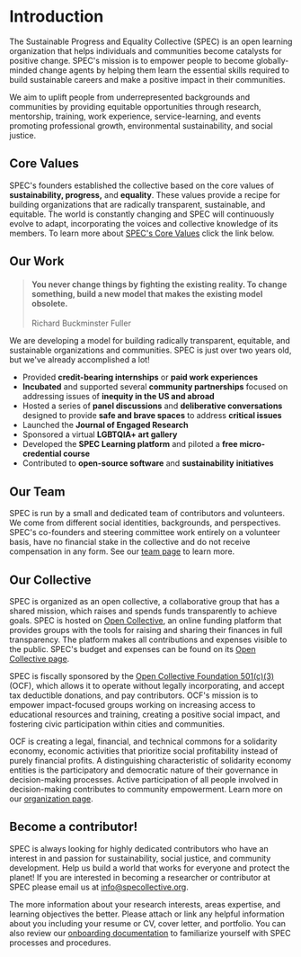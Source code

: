 # Introduction

The Sustainable Progress and Equality Collective (SPEC) is an open learning organization that helps individuals and communities become catalysts for positive change. SPEC's mission is to empower people to become globally-minded change agents by helping them learn the essential skills required to build sustainable careers and make a positive impact in their communities.&#x20;

We aim to uplift people from underrepresented backgrounds and communities by providing equitable opportunities through research, mentorship, training, work experience, service-learning, and events promoting professional growth, environmental sustainability, and social justice.

## Core Values

SPEC's founders established the collective based on the core values of **sustainability, progress,** and **equality**. These values provide a recipe for building organizations that are radically transparent, sustainable, and equitable. The world is constantly changing and SPEC will continuously evolve to adapt, incorporating the voices and collective knowledge of its members. To learn more about [SPEC's Core Values](about-us/mission/core-values.md) click the link below.

## Our Work

> #### You never change things by fighting the existing reality. To change something, build a new model that makes the existing model obsolete.
>
> Richard Buckminster Fuller

We are developing a model for building radically transparent, equitable, and sustainable organizations and communities. SPEC is just over two years old, but we've already accomplished a lot!

* Provided **credit-bearing internships** or **paid work experiences**
* **Incubated** and supported several **community partnerships** focused on addressing issues of **inequity in the US and abroad**
* Hosted a series of **panel discussions** and **deliberative conversations** designed to provide **safe and brave spaces** to address **critical issues**
* Launched the **Journal of Engaged Research**
* Sponsored a virtual **LGBTQIA+ art gallery**
* Developed the **SPEC Learning platform** and piloted a **free micro-credential course**
* Contributed to **open-source software** and **sustainability** **initiatives**

## Our Team

SPEC is run by a small and dedicated team of contributors and volunteers. We come from different social identities, backgrounds, and perspectives. SPEC's co-founders and steering committee work entirely on a volunteer basis, have no financial stake in the collective and do not receive compensation in any form. See our [team page](./#our-team) to learn more.

## Our Collective

SPEC is organized as an open collective, a collaborative group that has a shared mission, which raises and spends funds transparently to achieve goals. SPEC is hosted on [Open Collective](https://opencollective.com/), an online funding platform that provides groups with the tools for raising and sharing their finances in full transparency. The platform makes all contributions and expenses visible to the public. SPEC's budget and expenses can be found on its [Open Collective page](https://opencollective.com/spec).

SPEC is fiscally sponsored by the [Open Collective Foundation 501(c)(3)](https://opencollective.foundation/) (OCF), which allows it to operate without legally incorporating, and accept tax deductible donations, and pay contributors. OCF's mission is to empower impact-focused groups working on increasing access to educational resources and training, creating a positive social impact, and fostering civic participation within cities and communities.

OCF is creating a legal, financial, and technical commons for a solidarity economy, economic activities that prioritize social profitability instead of purely financial profits. A distinguishing characteristic of solidarity economy entities is the participatory and democratic nature of their governance in decision-making processes. Active participation of all people involved in decision-making contributes to community empowerment. Learn more on our [organization page](about-us/organization/).

## Become a contributor!

SPEC is always looking for highly dedicated contributors who have an interest in and passion for sustainability, social justice, and community development. Help us build a world that works for everyone and protect the planet! If you are interested in becoming a researcher or contributor at SPEC please email us at [info@specollective.org](mailto:info@specollective.org).&#x20;

The more information about your research interests, areas expertise, and learning objectives the better. Please attach or link any helpful information about you including your resume or CV, cover letter, and portfolio. You can also review our [onboarding documentation](about-us/organization/onboarding/) to familiarize yourself with SPEC processes and procedures.
